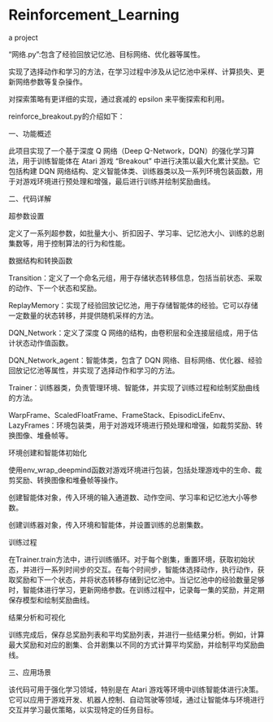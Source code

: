 # Reinforcement_Learning
a project

“网络.py”:包含了经验回放记忆池、目标网络、优化器等属性。

实现了选择动作和学习的方法，在学习过程中涉及从记忆池中采样、计算损失、更新网络参数等复杂操作。

对探索策略有更详细的实现，通过衰减的 epsilon 来平衡探索和利用。



reinforce_breakout.py的介绍如下：

一、功能概述

此项目实现了一个基于深度 Q 网络（Deep Q-Network，DQN）的强化学习算法，用于训练智能体在 Atari 游戏 “Breakout” 中进行决策以最大化累计奖励。它包括构建 DQN 网络结构、定义智能体类、训练器类以及一系列环境包装函数，用于对游戏环境进行预处理和增强，最后进行训练并绘制奖励曲线。

二、代码详解

超参数设置

定义了一系列超参数，如批量大小、折扣因子、学习率、记忆池大小、训练的总剧集数等，用于控制算法的行为和性能。

数据结构和转换函数

Transition：定义了一个命名元组，用于存储状态转移信息，包括当前状态、采取的动作、下一个状态和奖励。

ReplayMemory：实现了经验回放记忆池，用于存储智能体的经验。它可以存储一定数量的状态转移，并提供随机采样的方法。

DQN_Network：定义了深度 Q 网络的结构，由卷积层和全连接层组成，用于估计状态动作值函数。

DQN_Network_agent：智能体类，包含了 DQN 网络、目标网络、优化器、经验回放记忆池等属性，并实现了选择动作和学习的方法。

Trainer：训练器类，负责管理环境、智能体，并实现了训练过程和绘制奖励曲线的方法。

WarpFrame、ScaledFloatFrame、FrameStack、EpisodicLifeEnv、LazyFrames：环境包装类，用于对游戏环境进行预处理和增强，如裁剪奖励、转换图像、堆叠帧等。

环境创建和智能体初始化

使用env_wrap_deepmind函数对游戏环境进行包装，包括处理游戏中的生命、裁剪奖励、转换图像和堆叠帧等操作。

创建智能体对象，传入环境的输入通道数、动作空间、学习率和记忆池大小等参数。

创建训练器对象，传入环境和智能体，并设置训练的总剧集数。

训练过程

在Trainer.train方法中，进行训练循环。对于每个剧集，重置环境，获取初始状态，并进行一系列时间步的交互。在每个时间步，智能体选择动作，执行动作，获取奖励和下一个状态，并将状态转移存储到记忆池中。当记忆池中的经验数量足够时，智能体进行学习，更新网络参数。在训练过程中，记录每一集的奖励，并定期保存模型和绘制奖励曲线。

结果分析和可视化

训练完成后，保存总奖励列表和平均奖励列表，并进行一些结果分析。例如，计算最大奖励和对应的剧集、合并剧集以不同的方式计算平均奖励，并绘制平均奖励曲线。

三、应用场景

该代码可用于强化学习领域，特别是在 Atari 游戏等环境中训练智能体进行决策。它可以应用于游戏开发、机器人控制、自动驾驶等领域，通过让智能体与环境进行交互并学习最优策略，以实现特定的任务目标。

